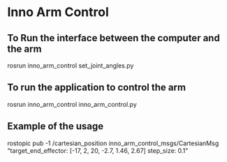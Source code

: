 # Inno Arm Control

## To Run the interface between the computer and the arm
rosrun inno_arm_control set_joint_angles.py

## To run the application to control the arm
rosrun inno_arm_control inno_arm_control.py 

## Example of the usage
rostopic pub -1 /cartesian_position inno_arm_control_msgs/CartesianMsg "target_end_effector: [-17, 2, 20, -2.7, 1.46, 2.67] step_size: 0.1"		
